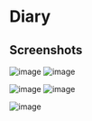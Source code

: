 # Diary


Screenshots
-----------

![image](https://user-images.githubusercontent.com/44718119/97087611-4d0b6600-1666-11eb-9751-8cc1fccdb19b.png)  ![image](https://user-images.githubusercontent.com/44718119/97087619-5b598200-1666-11eb-8174-1bd7c18492c0.png)

![image](https://user-images.githubusercontent.com/44718119/97087623-5eed0900-1666-11eb-95d0-eb20a66a37f2.png)  ![image](https://user-images.githubusercontent.com/44718119/97087628-644a5380-1666-11eb-9937-65651d953352.png)

![image](https://user-images.githubusercontent.com/44718119/97087799-a7f18d00-1667-11eb-9dc1-c96825533c59.png)


